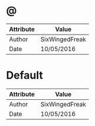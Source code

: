 # @
| Attribute | Value |
| ---  | ---     |
| Author | SixWingedFreak |
| Date | 10/05/2016 |
# Default
| Attribute | Value |
| ---  | ---     |
| Author | SixWingedFreak |
| Date | 10/05/2016 |
